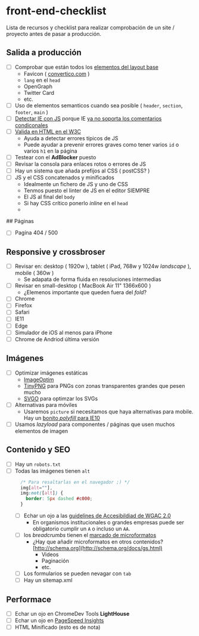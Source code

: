 # front-end-checklist

Lista de recursos y checklist para realizar comprobación de un site / proyecto antes de pasar a producción.

## Salida a producción

- [ ] Comprobar que están todos los [elementos del layout base](https://github.com/carloscabo/front-end-checklist/blob/master/resources/layout.html)
  - Favicon ( [convertico.com](http://convertico.com/) )
  - `lang` en el `head`
  - OpenGraph
  - Twitter Card
  - etc.
- [ ] Uso de elementos semanticos cuando sea posible ( `header`, `section`, `footer`, `main` )
- [ ] [Detectar IE con JS](https://gist.github.com/carloscabo/1b92432965e141d03f27771b6212b98f) porque IE [ya no soporta los comentarios condiconales](https://msdn.microsoft.com/en-us/library/hh801214(v=vs.85).aspx)
- [ ] [Valida en HTML en el W3C](https://validator.w3.org/)
  - Ayuda a detectar errores típicos de JS
  - Puede ayudar a prevenir errores graves como tener varios `id` o varios `h1` en la página
- [ ] Testear con el **AdBlocker** puesto
- [ ] Revisar la consola para enlaces rotos o errores de JS
- [ ] Hay un sistema que añada prefijos al CSS ( postCSS? )
- [ ] JS y el CSS concatenados y minificados
  - Idealmente un fichero de JS y uno de CSS
  - Tenmos puesto el linter de JS en el editor SIEMPRE
  - El JS al final del `body`
  - Si hay CSS crítico ponerlo _inline_ en el `head`
  - 

## Páginas

  - [ ] Pagína 404 / 500

## Responsive y crossbroser

- [ ] Revisar en: desktop ( 1920w ), tablet ( iPad, 768w y 1024w _landscape_ ), mobile ( 360w )
  - Se adapata de forma fluida en resoluciones intermedias
- [ ] Revisar en small-desktop ( MacBook Air 11" 1366x600 )
  - ¿Elemenos importante que queden fuera del _fold_?
- [ ] Chrome
- [ ] Firefox
- [ ] Safari
- [ ] IE11
- [ ] Edge
- [ ] Simulador de iOS al menos para iPhone
- [ ] Chrome de Andriod última versión

## Imágenes

- [ ] Optimizar imágenes estáticas
  - [ImageOptim](https://imageoptim.com/es.html)
  - [TinyPNG](https://tinypng.com/) para PNGs con zonas transparentes grandes que pesen mucho
  - [SVGO](https://github.com/svg/svgo) para optimzar los SVGs
- [ ] Alternativas para móviles
  - Usaremos `picture` si necesitamos que haya alternativas para mobile. Hay un [bonito _polyfill_ para IE10](http://scottjehl.github.io/picturefill/)
- [ ] Usamos _lazyload_ para componentes / páginas que usen muchos elementos de imagen

## Contenido y SEO

- [ ] Hay un `robots.txt`
- [ ] Todas las imágenes tienen `alt`  
  ```css
    /* Para resaltarlas en el navegador ;) */
    img[alt=""],
    img:not([alt]) {
      border: 5px dashed #c000;
    }
  ```
  - [ ] Echar un ojo a las [guidelines de Accesibildiad de WGAC 2.0](https://www.w3.org/TR/2006/WD-WCAG20-20060427/appendixB.html)
    - En organismos institucionales o grandes empresas puede ser obligatorio cumplir un `A` o incluso un `AA`.
  - [ ] los _breadcrumbs_ tienen el [marcado de microformatos](https://developers.google.com/search/docs/data-types/breadcrumbs)
    - ¿Hay que añadir microformatos en otros contenidos? [http://schema.org](http://schema.org/docs/gs.html)
      - Videos
      - Paginación
      - etc.
  - [ ] Los formularios se pueden nevagar con `tab`
  - [ ] Hay un sitemap.xml
  
## Performace

  - [ ] Echar un ojo en ChromeDev Tools **LightHouse**
  - [ ] Echar un ojo en [PageSpeed Insights](https://developers.google.com/speed/pagespeed/insights/)
  - [ ] HTML Minificado (esto es de nota)